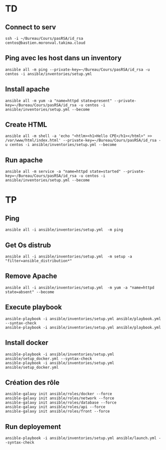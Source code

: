 # TD
## Connect to serv
```
ssh -i ~/Bureau/Cours/pasRSA/id_rsa centos@bastien.moronval.takima.cloud 
```

## Ping avec les host dans un inventory
```
ansible all -m ping --private-key=~/Bureau/Cours/pasRSA/id_rsa -u centos -i ansible/inventories/setup.yml
```

## Install apache
```
ansible all -m yum -a "name=httpd state=present" --private-key=~/Bureau/Cours/pasRSA/id_rsa -u centos -i ansible/inventories/setup.yml --become
```

## Create HTML
```
ansible all -m shell -a 'echo "<htlm><h1>Hello CPE</h1></html>" >> /var/www/html/index.html' --private-key=~/Bureau/Cours/pasRSA/id_rsa -u centos -i ansible/inventories/setup.yml --become
```

## Run apache
```
ansible all -m service -a "name=httpd state=started" --private-key=~/Bureau/Cours/pasRSA/id_rsa -u centos -i ansible/inventories/setup.yml --become
```

# TP
## Ping
```
ansible all -i ansible/inventories/setup.yml  -m ping
```

## Get Os distrub
```
ansible all -i ansible/inventories/setup.yml  -m setup -a "filter=ansible_distribution*"
```

## Remove Apache
```
ansible all -i ansible/inventories/setup.yml  -m yum -a "name=httpd state=absent" --become
```

## Execute playbook
```
ansible-playbook -i ansible/inventories/setup.yml ansible/playbook.yml --syntax-check
ansible-playbook -i ansible/inventories/setup.yml ansible/playbook.yml
```

## Install docker
```
ansible-playbook -i ansible/inventories/setup.yml ansible/setup_docker.yml --syntax-check
ansible-playbook -i ansible/inventories/setup.yml ansible/setup_docker.yml
```

## Création des rôle
```
ansible-galaxy init ansible/roles/docker --force
ansible-galaxy init ansible/roles/network --force
ansible-galaxy init ansible/roles/database --force
ansible-galaxy init ansible/roles/api --force
ansible-galaxy init ansible/roles/front --force
```

## Run deployement
```
ansible-playbook -i ansible/inventories/setup.yml ansible/launch.yml --syntax-check

```